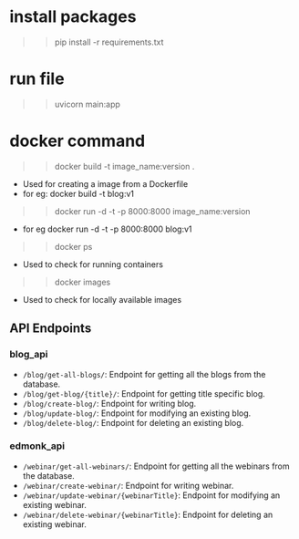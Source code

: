 # install packages
>> pip install -r requirements.txt

# run file
>> uvicorn main:app


# docker command
>> docker build -t image_name:version .
- Used for creating a image from a Dockerfile
- for eg: docker build -t blog:v1

>> docker run -d -t -p 8000:8000 image_name:version
- for eg docker run -d -t -p 8000:8000 blog:v1

>> docker ps
- Used to check for running containers

>> docker images
- Used to check for locally available images


## API Endpoints

### blog_api

- `/blog/get-all-blogs/`: Endpoint for getting all the blogs from the database.
- `/blog/get-blog/{title}/`: Endpoint for getting title specific blog.
- `/blog/create-blog/`: Endpoint for writing blog.
- `/blog/update-blog/`: Endpoint for modifying an existing blog.
- `/blog/delete-blog/`: Endpoint for deleting an existing blog.


### edmonk_api

- `/webinar/get-all-webinars/`: Endpoint for getting all the webinars from the database.
- `/webinar/create-webinar/`: Endpoint for writing webinar.
- `/webinar/update-webinar/{webinarTitle}`: Endpoint for modifying an existing webinar.
- `/webinar/delete-webinar/{webinarTitle}`: Endpoint for deleting an existing webinar.